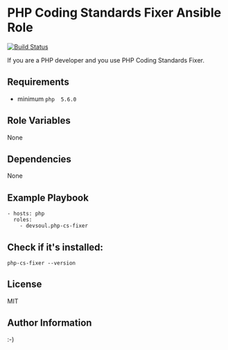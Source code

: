 PHP Coding Standards Fixer Ansible Role
=========
[![Build Status](https://travis-ci.org/devsoul/ansible-role-php-cs-fixer.svg?branch=master)](https://travis-ci.org/devsoul/ansible-role-php-cs-fixer)

If you are a PHP developer and you use PHP Coding Standards Fixer.

Requirements
------------
  - minimum `php  5.6.0` 

Role Variables
--------------
None

Dependencies
------------
None

Example Playbook
----------------
    - hosts: php
      roles:
        - devsoul.php-cs-fixer

Check if it's installed:
------
    php-cs-fixer --version

License
-------
MIT

Author Information
------------------

:-)
